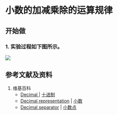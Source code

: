 # 小数的加减乘除的运算规律

## 开始做

### 1. 实验过程如下图所示。

![](/images/数轴/基于十进制的小数和小数的运算规律/小数的加减乘除的运算规律/1a0.jpg)

## 参考文献及资料

1. 维基百科
	- [Decimal ](https://en.wikipedia.org/wiki/Decimal) | [十进制](https://zh.wikipedia.org/wiki/十进制) 
	- [Decimal representation](https://en.wikipedia.org/wiki/Decimal_representation) | [小数](https://zh.wikipedia.org/wiki/小数) 
	- [Decimal separator](https://en.wikipedia.org/wiki/Decimal_separator) | [小数点](https://zh.wikipedia.org/wiki/小数点) 


